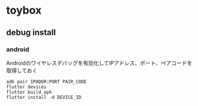 # toybox

## debug install

### android

Androidのワイヤレスデバッグを有効化してIPアドレス、ポート、ペアコードを取得しておく

```
adb pair IPADDR:PORT PAIR_CODE
flutter devices
flutter build apk
flutter install -d DEVICE_ID
```
